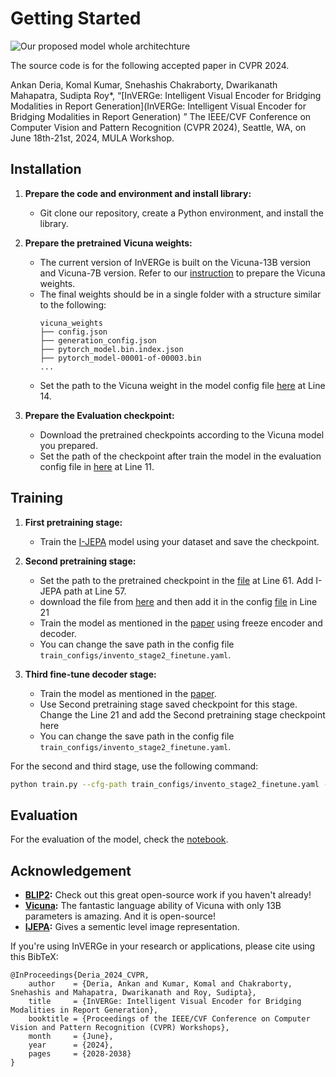 # Getting Started
![Our proposed model whole architechture](Images/full_image.png) 

The source code is for the following accepted paper in CVPR 2024. 

Ankan Deria, Komal Kumar, Snehashis Chakraborty, Dwarikanath Mahapatra,  Sudipta Roy*, “[InVERGe: Intelligent Visual Encoder for Bridging Modalities in Report Generation](InVERGe: Intelligent Visual Encoder for Bridging Modalities in Report Generation) ” The IEEE/CVF Conference on Computer Vision and Pattern Recognition (CVPR 2024), Seattle, WA, on June 18th-21st, 2024, MULA Workshop. 


## Installation

1. **Prepare the code and environment and install library:**
   - Git clone our repository, create a Python environment, and install the library.

2. **Prepare the pretrained Vicuna weights:**
   - The current version of InVERGe is built on the Vicuna-13B version and Vicuna-7B version. Refer to our [instruction](PrepareVicuna.md) to prepare the Vicuna weights.
   - The final weights should be in a single folder with a structure similar to the following:
     ```plaintext
     vicuna_weights
     ├── config.json
     ├── generation_config.json
     ├── pytorch_model.bin.index.json
     ├── pytorch_model-00001-of-00003.bin
     ...
     ```
   - Set the path to the Vicuna weight in the model config file [here](ad_invento/configs/models/invento.yaml) at Line 14.

3. **Prepare the Evaluation checkpoint:**
   - Download the pretrained checkpoints according to the Vicuna model you prepared.
   - Set the path of the checkpoint after train the model in the evaluation config file in [here](eval_configs/invento_eval.yaml) at Line 11.

## Training

1. **First pretraining stage:**
   - Train the [I-JEPA](https://github.com/facebookresearch/ijepa) model using your dataset and save the checkpoint.
   

2. **Second pretraining stage:**
   - Set the path to the pretrained checkpoint in the [file](ad_invento/models/mymodel.py) at Line 61. Add I-JEPA path at Line 57.
   - download the file from [here](https://drive.google.com/file/d/1StoRiI3S7u3qTbh1GEocCkSGbyDMQY8u/view?usp=drive_link) and then add it in the config [file](train_configs/invento_stage2_finetune.yaml) in Line 21
   - Train the model as mentioned in the [paper](link) using freeze encoder and decoder.
   - You can change the save path in the config file `train_configs/invento_stage2_finetune.yaml`.

4. **Third fine-tune decoder stage:**
   - Train the model as mentioned in the [paper](link).
   - Use Second pretraining stage saved checkpoint for this stage. Change the Line 21 and add the Second pretraining stage checkpoint here 
   - You can change the save path in the config file `train_configs/invento_stage2_finetune.yaml`.

For the second and third stage, use the following command:
   ```bash
   python train.py --cfg-path train_configs/invento_stage2_finetune.yaml --gpu-id 0
   ```

## Evaluation

For the evaluation of the model, check the [notebook](Prediction_Notebook.ipynb).

## Acknowledgement

- **[BLIP2](https://huggingface.co/docs/transformers/main/model_doc/blip-2 ):** Check out this great open-source work if you haven't already!
- **[Vicuna](https://github.com/lm-sys/FastChat):** The fantastic language ability of Vicuna with only 13B parameters is amazing. And it is open-source!
- **[IJEPA](https://github.com/facebookresearch/ijepa):**  Gives a sementic level image representation.

If you're using InVERGe in your research or applications, please cite using this BibTeX:
```plaintext
@InProceedings{Deria_2024_CVPR,
    author    = {Deria, Ankan and Kumar, Komal and Chakraborty, Snehashis and Mahapatra, Dwarikanath and Roy, Sudipta},
    title     = {InVERGe: Intelligent Visual Encoder for Bridging Modalities in Report Generation},
    booktitle = {Proceedings of the IEEE/CVF Conference on Computer Vision and Pattern Recognition (CVPR) Workshops},
    month     = {June},
    year      = {2024},
    pages     = {2028-2038}
}
